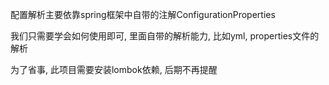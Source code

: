 配置解析主要依靠spring框架中自带的注解ConfigurationProperties

我们只需要学会如何使用即可, 里面自带的解析能力, 比如yml, properties文件的解析

为了省事, 此项目需要安装lombok依赖, 后期不再提醒